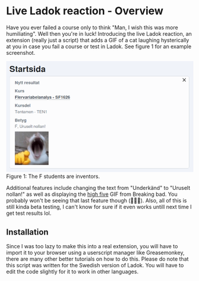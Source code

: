 # Live Ladok reaction - Overview
Have you ever failed a course only to think "Man, I wish this was more humiliating". Well then you're in luck! Introducing the live Ladok reaction, an extension (really just a script) that adds a GIF of a cat laughing hysterically at you in case you fail a course or test in Ladok. See figure 1 for an example screenshot.


![Screenshot](example.png)
Figure 1: The F students are inventors.


Additional features include changing the text from "Underkänd" to "Uruselt nollan!" as well as displaying the [high five](https://youtu.be/HPdURyombM0) GIF from Breaking bad. You probably won't be seeing that last feature though (🤣🫵🥀). Also, all of this is still kinda beta testing, I can't know for sure if it even works untill next time I get test results lol.

## Installation
Since I was too lazy to make this into a real extension, you will have to import it to your browser using a userscript manager like Greasemonkey, there are many other better tutorials on how to do this. Please do note that this script was written for the Swedish version of Ladok. You will have to edit the code slightly for it to work in other languages.
